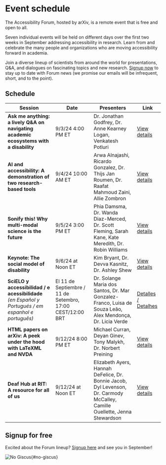# Event schedule

The Accessibility Forum, hosted by arXiv, is a remote event that is free and open to all.

Seven individual events will be held on different days over the first two weeks in September addressing accessibility in research. Learn from and celebrate the many people and organizations who are moving accessibility forward in academia.

Join a diverse lineup of scientists from around the world for presentations, Q&A, and dialogues on fascinating topics and new research. <a href="https://cornell.ca1.qualtrics.com/jfe/form/SV_eEZ1d27LF2fVM7Y" target="_blank">Signup now</a> to stay up to date with Forum news (we promise our emails will be infrequent, short, and to the point).

## Schedule
| Session | Date | Presenters | Link |
| --- | - | --- | --- |
| **Ask me anything: a lively Q&A on navigating academic ecosystems with a disability** | 9/3/24 4:00 PM ET | Dr. Jonathan Godfrey, Dr. Anne Kearney Logan, Venkatesh Potluri |  <a href="AMA-Event">View details</a>  |
| **AI and accessibility: A demonstration of two research-based tools** | 9/4/24 10:00 AM ET | Arwa Alnajashi, Ricardo Gonzalez, Dr. Thijs Jan Roumen, Dr. Raafat Mahmoud Zaini, Allie Zombron |  <a href="AI-Event">View details</a>  |
| **Sonify this! Why multi-modal science is the future** | 9/5/24 3:00 PM ET | Phia Damsma, Dr. Wanda Diaz-Merced, Dr. Scott Fleming, Sarah Kane, Kate Meredith, Dr. Robin Williams |  <a href="Sonification-Event">View details</a>  |
| **Keynote: The social model of disability**  | 9/6/24 at Noon ET | Kim Bryant, Dr. Devva Kasnitz, Dr. Ashley Shew | <a href="Social-Model-Event">View details</a> |
| **SciELO y accessibilidad / e acessibilidade** *(en Español y Portugués / em espanhol e português)* | El 11 de Septiembre / 11 de Setembro, 17:00 CEST/12:00 BRT| Dr. Solange Maria dos Santos, Dr. Mar Gonzalez-Franco, Luisa de Souza Leão, Alex Mendonça, Dr. Licia Verde | <a href="SciELO-Event">Detalles / Detalhes</a> |
| **HTML papers on arXiv: A peek under the hood with LaTeXML and NVDA** | 9/12/24 8:00 PM ET | Michael Curran, Deyan Ginev, Tony Malykh, Dr. Norbert Preining |  <a href="HTML-Event">View details</a>  |
| **Deaf Hub at RIT: A resource for all of us** | 9/12/24 at Noon ET | Elizabeth Ayers, Hannah DeFelice, Dr. Bonnie Jacob, Dyl Levenson, Dr. Carmody McCalley,  Camille Ouellette, Jenna Stewardson |  <a href="Deaf-Hub-Event">View details</a>  |

<div style="clear:both;"></div>

## Signup for free
Excited about the Forum lineup? <a href="https://cornell.ca1.qualtrics.com/jfe/form/SV_eEZ1d27LF2fVM7Y" target="_blank">Signup here</a> and see you in September!

![No Giscus](){#no-giscus}
